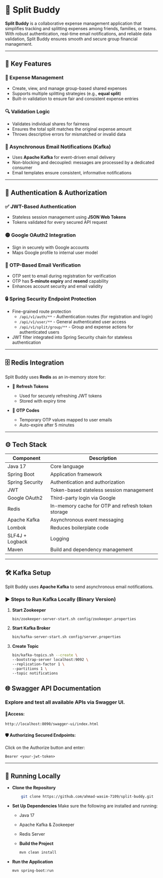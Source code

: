 # 🎉 Split Buddy

**Split Buddy** is a collaborative expense management application that simplifies tracking and splitting expenses among friends, families, or teams. With robust authentication, real-time email notifications, and reliable data validation, Split Buddy ensures smooth and secure group financial management.

---

## 🚀 Key Features

### 💸 Expense Management
- Create, view, and manage group-based shared expenses
- Supports multiple splitting strategies (e.g., **equal split**)
- Built-in validation to ensure fair and consistent expense entries

### 🔍 Validation Logic
- Validates individual shares for fairness
- Ensures the total split matches the original expense amount
- Throws descriptive errors for mismatched or invalid data

### 📧 Asynchronous Email Notifications (Kafka)
- Uses **Apache Kafka** for event-driven email delivery
- Non-blocking and decoupled: messages are processed by a dedicated consumer
- Email templates ensure consistent, informative notifications

---

## 🔐 Authentication & Authorization

### ✅ JWT-Based Authentication
- Stateless session management using **JSON Web Tokens**
- Tokens validated for every secured API request

### 🟡 Google OAuth2 Integration
- Sign in securely with Google accounts
- Maps Google profile to internal user model

### 📲 OTP-Based Email Verification
- OTP sent to email during registration for verification
- OTP has **5-minute expiry** and **resend** capability
- Enhances account security and email validity

### 🔒 Spring Security Endpoint Protection
- Fine-grained route protection 
    -  `/api/v1/auth/**` - Authentication routes (for registration and login)
    - `/api/v1/user/**` - General authenticated user access
    - `/api/v1/split/group/**` - Group and expense actions for authenticated users
- JWT filter integrated into Spring Security chain for stateless authentication

---

## 🗄️ Redis Integration

Split Buddy uses **Redis** as an in-memory store for:

- 🔄 **Refresh Tokens**
    - Used for securely refreshing JWT tokens
    - Stored with expiry time

- 🔐 **OTP Codes**
    - Temporary OTP values mapped to user emails
    - Auto-expire after 5 minutes

---

## ⚙️ Tech Stack

| Component       | Description                                       |
|-----------------|---------------------------------------------------|
| Java 17        | Core language                                      |
| Spring Boot     | Application framework                             |
| Spring Security | Authentication and authorization                  |
| JWT             | Token-based stateless session management          |
| Google OAuth2   | Third-party login via Google                      |
| Redis           | In-memory cache for OTP and refresh token storage |
| Apache Kafka    | Asynchronous event messaging                      |
| Lombok          | Reduces boilerplate code                          |
| SLF4J + Logback | Logging                                           |
| Maven           | Build and dependency management                   |

---

## 🛠️ Kafka Setup

Split Buddy uses **Apache Kafka** to send asynchronous email notifications.

### ▶️ Steps to Run Kafka Locally (Binary Version)

1. **Start Zookeeper**
   ```bash
   bin/zookeeper-server-start.sh config/zookeeper.properties
   ```
   
2. **Start Kafka Broker**
   ```bash
   bin/kafka-server-start.sh config/server.properties
   ```
   
3. **Create Topic**
    ```bash
   bin/kafka-topics.sh --create \
    --bootstrap-server localhost:9092 \
    --replication-factor 1 \
    --partitions 1 \
    --topic notifications
   ```


## 🌐 Swagger API Documentation
### Explore and test all available APIs via Swagger UI.

#### 🔗Access:

    http://localhost:8090/swagger-ui/index.html

#### 🛡️ Authorizing Secured Endpoints:
Click on the Authorize button and enter:

    Bearer <your-jwt-token>
---

## 🧪 Running Locally

- **Clone the Repository**

    ```bash
        git clone https://github.com/ahmad-wasim-7109/split-buddy.git

    ```
   
- **Set Up Dependencies**
  Make sure the following are installed and running:

    - Java 17
    - Apache Kafka & Zookeeper
    - Redis Server

  - **Build the Project**
      ```bash
      mvn clean install
      ```

- **Run the Application**
    ```bash
    mvn spring-boot:run
    ```
